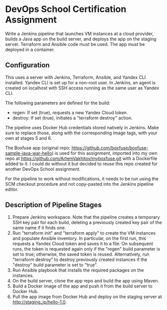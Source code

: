 # DevOps School Certification Assignment

Write a Jenkins pipeline that launches VM instances at a cloud provider, builds a Java app on the build server, and deploys the app on the staging server. Terraform and Ansible code must be used. The app must be deployed in a container.

## Configuration

This uses a server with Jenkins, Terraform, Ansible, and Yandex CLI installed. Yandex CLI is set up for a non-root user. In Jenkins, an agent is created on localhost with SSH access running as the same user as Yandex CLI.

The following parameters are defined for the build:
- regen: If set (true), requests a new Yandex Cloud token.
- destroy: If set (true), initiates a "terraform destroy" action.

The pipeline uses Docker Hub credentials stored natively in Jenkins. Make sure to replace those, along with the corresponding image tags, with your own at stages 5 and 6.

The Boxfuse app (original repo: <https://github.com/boxfuse/boxfuse-sample-java-war-hello>) is used for this assignment, imported into my own repo at <https://github.com/ArtemVakhitov/myboxfuse.git> with a Dockerfile added to it. I could do without it but decided to reuse this repo created for another DevOps School assignment.

For the pipeline to work without modifications, it needs to be run using the SCM checkout procedure and not copy-pasted into the Jenkins pipeline editor.

## Description of Pipeline Stages

1. Prepare Jenkins workspace. Note that the pipeline creates a temporary SSH key pair for each build, deleting a previously created key pair of the same name if it finds one.
2. Run "terraform init" and "terraform apply" to create the VM instances and populate Ansible inventory. In particular, on the first run, this requests a Yandex Cloud token and saves it to a file. On subsequent runs, the token is requested again only if the "regen" build parameter is set to true; otherwise, the saved token is reused. Alternatively, run "terraform destroy" to destroy previously created instances if the "destroy" build parameter is set to "true". 
3. Run Ansible playbook that installs the required packages on the instances.
4. On the build server, clone the app repo and build the app using Maven.
5. Build a Docker image of the app and push it from the build server to Docker Hub.
6. Pull the app image from Docker Hub and deploy on the staging server at <http://staging_ip/hello-1.0>.